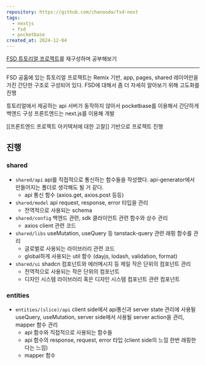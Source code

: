 ```yaml
---
repository: https://github.com/chanooda/fsd-next
tags:
  - nextjs
  - fsd
  - pocketbase
created_at: 2024-12-04
---
```

[FSD 튜토리얼 프로젝트](https://feature-sliced.design/kr/docs/get-started/tutorial)를 재구성하며 공부해보기 

---
FSD 공홈에 있는 튜토리얼 프로젝트는 Remix 기반, app, pages, shared 레이어만을 가진 간단한 구조로 구성되어 있다. FSD에 대해서 좀 더 자세히 알아보기 위해 고도화를 진행

튜토리얼에서 제공하는 api 서버가 동작하지 않아서 pocketbase를 이용해서 간단하게 백엔드 구성
프론트엔드는 next.js를 이용해 개발

[[프론트엔드 프로젝트 아키텍처에 대한 고찰]] 기반으로 프로젝트 진행

## 진행
### shared
- `shared/api` api를 직접적으로 통신하는 함수들을 작성했다. api-generator에서 만들어지는 폴더로 생각해도 될 거 같다.
	- api 통신 함수 (axios.get, axios.post 등등)
- `shared/model` api request, response, error 타입을 관리
	- 전역적으로 사용되는 schema
- `shared/config` 백엔드 관련, sdk 클라이언트 관련 함수와 상수 관리
	- axios client 관련 코드
- `shared/libs` useMutation, useQuery 등 tanstack-query 관련 래핑 함수를 관리
	- 글로벌로 사용되는 라이브러리 관련 코드
	- global하게 사용되는 util 함수 (dayjs, lodash, validation, format)
- `shared/ui` shadcn 컴포넌트와 에러메시지 등 제일 작은 단위의 컴포넌트 관리
	- 전역적으로 사용되는 작은 단위의 컴포넌트
	- 디자인 시스템 라이브러리 혹은 디자인 시스템 컴포넌트 관련 컴포넌트
### entities
- `entities/(slice)/api` client side에서 api통신과 server state 관리에 사용될 useQuery, useMutation, server side에서 사용될 server action을 관리, mapper 함수 관리
	- api 함수와 직접적으로 사용되는 함수들 
	- api 함수의 response, request, error 타입 (client side의 느낌 한번 래핑한다는 느낌)
	- mapper 함수


